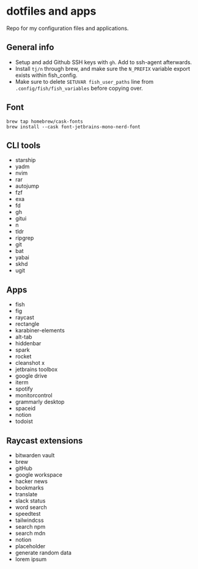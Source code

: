 # dotfiles and apps

Repo for my configuration files and applications.

## General info

* Setup and add Github SSH keys with `gh`. Add to ssh-agent afterwards.  
* Install `tj/n` through brew, and make sure the `N_PREFIX` variable export exists within fish_config.  
* Make sure to delete `SETUVAR fish_user_paths` line from `.config/fish/fish_variables` before copying over.

## Font
`brew tap homebrew/cask-fonts`  
`brew install --cask font-jetbrains-mono-nerd-font`

## CLI tools

* starship
* yadm
* nvim
* rar
* autojump
* fzf
* exa
* fd
* gh
* gitui
* n
* tldr
* ripgrep
* git
* bat
* yabai
* skhd
* ugit


## Apps

* fish
* fig
* raycast
* rectangle
* karabiner-elements
* alt-tab
* hiddenbar
* spark
* rocket
* cleanshot x
* jetbrains toolbox
* google drive
* iterm
* spotify
* monitorcontrol
* grammarly desktop
* spaceid
* notion
* todoist

## Raycast extensions

* bitwarden vault
* brew
* gitHub
* google workspace
* hacker news 
* bookmarks
* translate
* slack status
* word search
* speedtest
* tailwindcss
* search npm
* search mdn
* notion
* placeholder
* generate random data
* lorem ipsum
